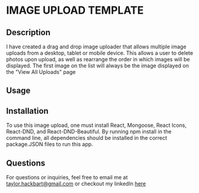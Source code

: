 # IMAGE UPLOAD TEMPLATE

## Description
I have created a drag and drop image uploader that allows multiple image uploads from a desktop, tablet or mobile device. This allows a user to delete photos upon upload, as well as rearrange the order in which images will be displayed. The first image on the list will always be the image displayed on the "View All Uploads" page

## Usage


## Installation
To use this image upload, one must install React, Mongoose, React Icons, React-DND, and React-DND-Beautiful. By running npm install in the command line, all dependencies should be installed in the correct package.JSON files to run this app.

## Questions
For questions or inquiries, feel free to email me at taylor.hackbart@gmail.com or checkout my linkedIn <a href="linkedin.com/taylorhackbart" target="_blank"> here </a>